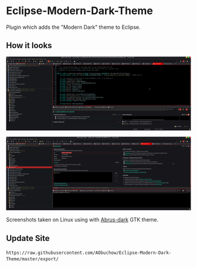 # Eclipse-Modern-Dark-Theme

Plugin which adds the "Modern Dark" theme to Eclipse.

## How it looks

![image](how_it_looks.png?raw=true "Screenshot of the Modern Dark Theme")

![image](how_it_looks_form_editor.png?raw=true "Screenshot of the Modern Dark Theme with a form editor open")

Screenshots taken on Linux using with [Abrus-dark](https://github.com/vinceliuice/Abrus-gtk-theme) GTK theme.

## Update Site

`https://raw.githubusercontent.com/AObuchow/Eclipse-Modern-Dark-Theme/master/export/`
